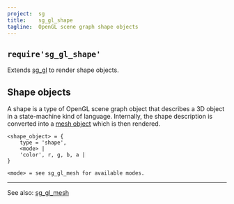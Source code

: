 ```yaml
---
project:  sg
title:    sg_gl_shape
tagline:  OpenGL scene graph shape objects
---
```


## `require'sg_gl_shape'`

Extends [sg_gl](sg_gl.html) to render shape objects.

## Shape objects

A shape is a type of OpenGL scene graph object that describes a 3D object in a state-machine kind of language.
Internally, the shape description is converted into a [mesh object](sg_gl_mesh.html) which is then rendered.

~~~{.lua}
<shape_object> = {
	type = 'shape',
	<mode> |
	'color', r, g, b, a |
}

<mode> = see sg_gl_mesh for available modes.
~~~

----
See also: [sg_gl_mesh](sg_gl_mesh.html)
